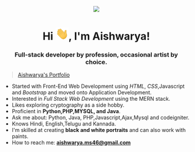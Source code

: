 
<div align="center">

<img src="https://github.com/aishwarya-art/aishwarya-art/assets/113532088/b5ebe464-d61b-4745-b8ee-edb7c1e7f506">
<h1 align="center">Hi <img width="35" src="https://github.com/1999AZZAR/1999AZZAR/blob/main/resources/img/waving.gif">, I'm Aishwarya! </h1>
<h3 align="center"> Full-stack developer by profession, occasional artist by choice.</h3>
</div>

> [Aishwarya's Portfolio](https://aishwarya-art.github.io/Portfolio_Aishwarya/)
 
- Started with Front-End Web Development using _HTML_, _CSS_,Javascript and _Bootstrap_ and moved onto Application Development. 
- Interested in  _Full Stack Web Development_ using the MERN stack.
- Likes exploring cryptography as a side hobby.
- Proficient in **Python,PHP,MYSQL, and Java**.
- Ask me about: Python, Java, PHP,Javascript,Ajax,Mysql and codeigniter.
- Knows Hindi, English,Telugu and Kannada.
- I'm skilled at creating **black and white portraits** and can also work with paints.
- How to reach me: **aishwarya.ms46@gmail.com**

 
